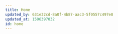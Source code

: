 ```yaml
---
title: Home
updated_by: 631e32cd-8a0f-4b87-aac3-5f0557c497e8
updated_at: 1596397032
id: home
---
```

